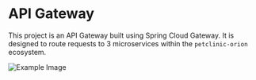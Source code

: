 # API Gateway

This project is an API Gateway built using Spring Cloud Gateway. 
It is designed to route requests to 3 microservices within the `petclinic-orion` ecosystem.

![Example Image](assets/design.png)
